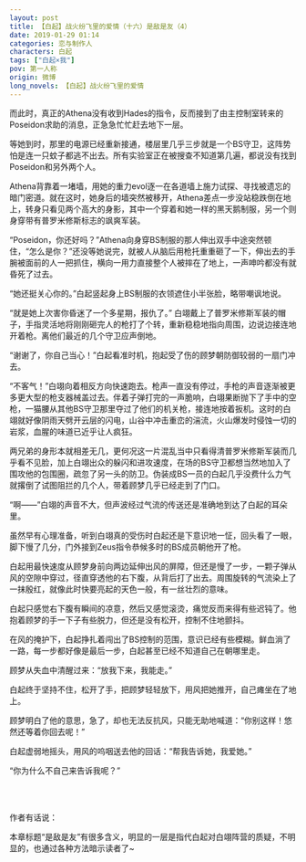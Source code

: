 ```yaml
---
layout: post
title: 【白起】战火纷飞里的爱情（十六）是敌是友（4）
date: 2019-01-29 01:14
categories: 恋与制作人
characters: 白起
tags: ["白起×我"]
pov: 第一人称
origin: 微博
long_novels: 【白起】战火纷飞里的爱情
---
```


而此时，真正的Athena没有收到Hades的指令，反而接到了由主控制室转来的Poseidon求助的消息，正急急忙忙赶去地下一层。

等她到时，那里的电源已经重新接通，楼层里几乎三步就是一个BS守卫，这阵势怕是连一只蚊子都逃不出去。所有实验室正在被搜查不知道第几遍，都说没有找到Poseidon和另外两个人。

Athena背靠着一堵墙，用她的重力evol逐一在各道墙上施力试探、寻找被遗忘的暗门密道。就在这时，她身后的墙突然被移开，Athena差点一步没站稳跌倒在地上，转身只看见两个高大的身影，其中一个穿着和她一样的黑天鹅制服，另一个则身穿带有普罗米修斯标志的飒爽军装。

“Poseidon，你还好吗？”Athena向身穿BS制服的那人伸出双手中途突然顿住，“怎么是你？”还没等她说完，就被人从脑后用枪托重重砸了一下，伸出去的手腕被面前的人一把抓住，横向一用力直接整个人被摔在了地上，一声呻吟都没有就昏死了过去。

“她还挺关心你的。”白起竖起身上BS制服的衣领遮住小半张脸，略带嘲讽地说。

“就是她上次害你昏迷了一个多星期，报仇了。” 白翊戴上了普罗米修斯军装的帽子，手指灵活地将刚刚砸完人的枪打了个转，重新稳稳地指向周围，边说边接连地开着枪。离他们最近的几个守卫应声倒地。

“谢谢了，你自己当心！”白起看准时机，抱起受了伤的顾梦朝防御较弱的一扇门冲去。

“不客气！”白翊向着相反方向快速跑去。枪声一直没有停过，手枪的声音逐渐被更多更大型的枪支器械盖过去。伴着子弹打完的一声脆响，白翊果断抛下了手中的空枪，一猫腰从其他BS守卫那里夺过了他们的机关枪，接连地按着扳机。这时的白翊就好像阴雨天劈开云层的闪电，山谷中冲击重峦的湍流，火山爆发时侵蚀一切的岩浆，血腥的味道已近乎让人疯狂。

两兄弟的身形本就相差无几，更何况这一片混乱当中只看得清普罗米修斯军装而几乎看不见脸，加上白翊出众的躲闪和进攻速度，在场的BS守卫都想当然地加入了围攻他的包围圈，疏忽了另一头的防卫。伪装成BS一员的白起几乎没费什么力气就撂倒了试图阻拦的几个人，带着顾梦几乎已经走到了门口。

“啊——”白翊的声音不大，但声波经过气流的传送还是准确地到达了白起的耳朵里。

虽然早有心理准备，听到白翊真的受伤时白起还是下意识地一怔，回头看了一眼，脚下慢了几分，门外接到Zeus指令恭候多时的BS成员朝他开了枪。

白起用最快速度从顾梦身前向两边延伸出风的屏障，但还是慢了一步，一颗子弹从风的空隙中穿过，径直穿透他的右下腹，从背后打了出去。周围旋转的气流染上了一抹殷红，就像此时快要亮起的天色一般，有一丝壮烈的意味。

白起只感觉右下腹有瞬间的凉意，然后又感觉滚烫，痛觉反而来得有些迟钝了。他抱着顾梦的手一下子有些脱力，但还是没有松开，控制不住地颤抖。

在风的掩护下，白起挣扎着闯出了BS控制的范围，意识已经有些模糊。鲜血淌了一路，每一步都好像是最后一步，白起甚至已经不知道自己在朝哪里走。

顾梦从失血中清醒过来：“放我下来，我能走。”

白起终于坚持不住，松开了手，把顾梦轻轻放下，用风把她推开，自己瘫坐在了地上。

顾梦明白了他的意思，急了，却也无法反抗风，只能无助地喊道：“你别这样！悠然还等着你回去呢！”

白起虚弱地摇头，用风的呜咽送去他的回话：“帮我告诉她，我爱她。”

“你为什么不自己来告诉我呢？”

<br><br>

作者有话说：

本章标题“是敌是友”有很多含义，明显的一层是指代白起对白翊阵营的质疑，不明显的，也通过各种方法暗示读者了~



